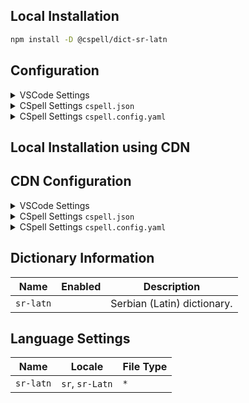 ## Local Installation

```sh
npm install -D @cspell/dict-sr-latn
```

## Configuration

<details>
<summary>VSCode Settings</summary>

Add the following to your VSCode settings:

**`.vscode/settings.json`**

```jsonc
{
  "cSpell.import": ["@cspell/dict-sr-latn/cspell-ext.json"],
  "cSpell.language": "sr, sr-Latn",
}
```

</details>

<details>
<summary>CSpell Settings <code>cspell.json</code></summary>

**`cspell.json`**

```jsonc
{
  "import": ["@cspell/dict-sr-latn/cspell-ext.json"],
  "language": "sr, sr-Latn",
}
```

</details>

<details>
<summary>CSpell Settings <code>cspell.config.yaml</code></summary>

**`cspell.config.yaml`**

```yaml
import:
  - '@cspell/dict-sr-latn/cspell-ext.json'
language: sr, sr-Latn
```

</details>

## Local Installation using CDN

## CDN Configuration

<details>
<summary>VSCode Settings</summary>

Add the following to your VSCode settings:

**`.vscode/settings.json`**

```jsonc
{
  "cSpell.import": ["https://cdn.jsdelivr.net/npm/@cspell/dict-sr-latn@latest/cspell-ext.json/cspell-ext.json"],
  "cSpell.language": "sr, sr-Latn",
}
```

</details>

<details>
<summary>CSpell Settings <code>cspell.json</code></summary>

**`cspell.json`**

```jsonc
{
  "import": ["https://cdn.jsdelivr.net/npm/@cspell/dict-sr-latn@latest/cspell-ext.json/cspell-ext.json"],
  "language": "sr, sr-Latn",
}
```

</details>

<details>
<summary>CSpell Settings <code>cspell.config.yaml</code></summary>

**`cspell.config.yaml`**

```yaml
import:
  - https://cdn.jsdelivr.net/npm/@cspell/dict-sr-latn@latest/cspell-ext.json/cspell-ext.json
language: sr, sr-Latn
```

</details>

## Dictionary Information

| Name      | Enabled | Description                 |
| --------- | ------- | --------------------------- |
| `sr-latn` |         | Serbian (Latin) dictionary. |

## Language Settings

| Name      | Locale          | File Type |
| --------- | --------------- | --------- |
| `sr-latn` | `sr`, `sr-Latn` | `*`       |

